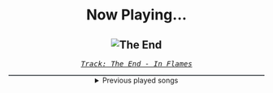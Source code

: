 <div align="center"> 
<h1>Now Playing...</h1>

![The End](https://i.scdn.co/image/ab67616d00001e026ca1f45b8c823099a7f99e16)
--
_<samp><a href="https://open.spotify.com/track/7AUVdpcqbxLSCOQqKHjPx7">Track: The End - In Flames</a></samp>_

<div style="border: 1px #4B5054 solid"></div>
<details>
  <summary>
    Previous played songs
  </summary>
  <table>
    <thead>
      <tr>
        <th>
          Artist
        </th>
        <th>
          Song
        </th>
        <th>
          Link
        </th>
      </tr>
    </thead>
    <tbody>
      <tr><td>In Flames</td><td>The End</td><td><a href="https://open.spotify.com/track/7AUVdpcqbxLSCOQqKHjPx7">https://open.spotify.com/track/7AUVdpcqbxLSCOQqKHjPx7</a></td></tr><tr><td>Testament</td><td>For the Glory of...</td><td><a href="https://open.spotify.com/track/6J4VOoKhRZFNeWkVH0WTzH">https://open.spotify.com/track/6J4VOoKhRZFNeWkVH0WTzH</a></td></tr><tr><td>A Day To Remember</td><td>I'm Made Of Wax, Larry, What Are You Made Of?</td><td><a href="https://open.spotify.com/track/2dwhns14pjuxxcM5a0eOow">https://open.spotify.com/track/2dwhns14pjuxxcM5a0eOow</a></td></tr><tr><td>Rain City Drive</td><td>Medicate Me</td><td><a href="https://open.spotify.com/track/1EusMjYm7PZftlZn87vPWE">https://open.spotify.com/track/1EusMjYm7PZftlZn87vPWE</a></td></tr><tr><td>Falling In Reverse</td><td>Trigger Warning</td><td><a href="https://open.spotify.com/track/334409Qvmqf5tBqbA7PtxQ">https://open.spotify.com/track/334409Qvmqf5tBqbA7PtxQ</a></td></tr><tr><td>Linkin Park</td><td>One Step Closer</td><td><a href="https://open.spotify.com/track/3K4HG9evC7dg3N0R9cYqk4">https://open.spotify.com/track/3K4HG9evC7dg3N0R9cYqk4</a></td></tr><tr><td>Manafest</td><td>Impossible</td><td><a href="https://open.spotify.com/track/473xAny4InLJTlWnUNEwZq">https://open.spotify.com/track/473xAny4InLJTlWnUNEwZq</a></td></tr><tr><td>Ice Nine Kills</td><td>Rainy Day</td><td><a href="https://open.spotify.com/track/3AkCkuC8LuRFEnvyKBQUOg">https://open.spotify.com/track/3AkCkuC8LuRFEnvyKBQUOg</a></td></tr><tr><td>Story Of The Year</td><td>War</td><td><a href="https://open.spotify.com/track/1ED1SD4TRK5NprtJ837Eaa">https://open.spotify.com/track/1ED1SD4TRK5NprtJ837Eaa</a></td></tr><tr><td>breakk.away</td><td>Outside</td><td><a href="https://open.spotify.com/track/0iDB1lbAm2TCnsxPVnaEN6">https://open.spotify.com/track/0iDB1lbAm2TCnsxPVnaEN6</a></td></tr><tr><td>Resolve</td><td>Older Days</td><td><a href="https://open.spotify.com/track/3DjsiMycLUIbFsSz7hKndD">https://open.spotify.com/track/3DjsiMycLUIbFsSz7hKndD</a></td></tr><tr><td>Shokran</td><td>Destiny Crucified</td><td><a href="https://open.spotify.com/track/4ciPYfxVC4irIDkvLo7eH2">https://open.spotify.com/track/4ciPYfxVC4irIDkvLo7eH2</a></td></tr><tr><td>Siamese</td><td>Rather Be Lonely</td><td><a href="https://open.spotify.com/track/36JRJLK89VfDk7hCiqlfBF">https://open.spotify.com/track/36JRJLK89VfDk7hCiqlfBF</a></td></tr><tr><td>Ice Nine Kills</td><td>A Grave Mistake</td><td><a href="https://open.spotify.com/track/2mMNBgFRyEiRoGvrdoONeq">https://open.spotify.com/track/2mMNBgFRyEiRoGvrdoONeq</a></td></tr><tr><td>The Plot In You</td><td>Paradigm</td><td><a href="https://open.spotify.com/track/6uWWfeZyj1UOGBjrf8fr4G">https://open.spotify.com/track/6uWWfeZyj1UOGBjrf8fr4G</a></td></tr><tr><td>Rocco Minichiello</td><td>Clavar La Espada (from "Bleach") - Metal Version</td><td><a href="https://open.spotify.com/track/33SLqtslna32dFW5wm8KWg">https://open.spotify.com/track/33SLqtslna32dFW5wm8KWg</a></td></tr><tr><td>Siamese</td><td>Through My Head</td><td><a href="https://open.spotify.com/track/4IxfCx0FVapmhoUiUCt0uP">https://open.spotify.com/track/4IxfCx0FVapmhoUiUCt0uP</a></td></tr><tr><td>Ice Nine Kills</td><td>Welcome To Horrorwood</td><td><a href="https://open.spotify.com/track/584YRYWhvXFXCFrktLNCpG">https://open.spotify.com/track/584YRYWhvXFXCFrktLNCpG</a></td></tr><tr><td>Siamese</td><td>Utopia</td><td><a href="https://open.spotify.com/track/5IAazt3sxyynZLvBzi5gR9">https://open.spotify.com/track/5IAazt3sxyynZLvBzi5gR9</a></td></tr><tr><td>Jeris Johnson</td><td>Siren Song</td><td><a href="https://open.spotify.com/track/6WGMCZ7my1DJxbP7ouMEIN">https://open.spotify.com/track/6WGMCZ7my1DJxbP7ouMEIN</a></td></tr>
    </tbody>
  </table>
</details>

</div>
